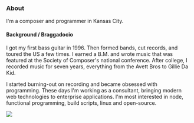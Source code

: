<link href="../stylesheets/md.css" rel="stylesheet" />

### About

I'm a composer and programmer in Kansas City.

#### Background / Braggadocio

I got my first bass guitar in 1996. Then formed bands, cut records, and toured the US a few times. I earned a B.M. and wrote music that was featured at the Society of Composer's national conference. After college, I recorded music for seven years, everything from the Avett Bros to Gillie Da Kid.

I started burning-out on recording and became obsessed with programming. These days I'm working as a consultant, bringing modern web technologies to enterprise applications. I'm most interested in node, functional programming, build scripts, linux and open-source.

![](../images/joefresco.jpg)

